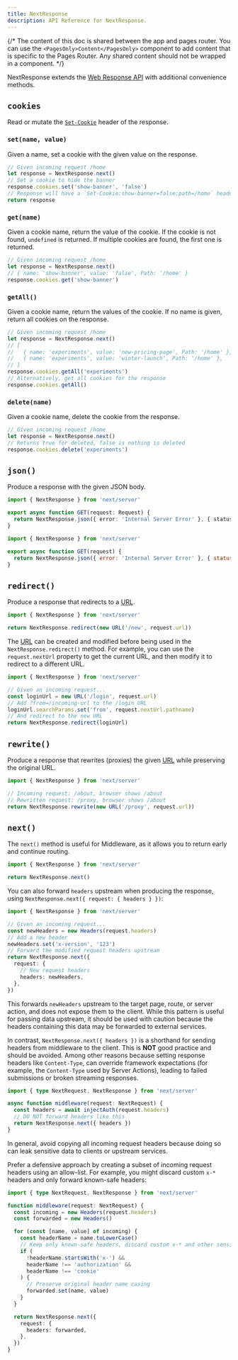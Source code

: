 ```yaml
---
title: NextResponse
description: API Reference for NextResponse.
---
```


{/* The content of this doc is shared between the app and pages router. You can use the `<PagesOnly>Content</PagesOnly>` component to add content that is specific to the Pages Router. Any shared content should not be wrapped in a component. */}

NextResponse extends the [Web Response API](https://developer.mozilla.org/docs/Web/API/Response) with additional convenience methods.

## `cookies`

Read or mutate the [`Set-Cookie`](https://developer.mozilla.org/docs/Web/HTTP/Headers/Set-Cookie) header of the response.

### `set(name, value)`

Given a name, set a cookie with the given value on the response.

```ts
// Given incoming request /home
let response = NextResponse.next()
// Set a cookie to hide the banner
response.cookies.set('show-banner', 'false')
// Response will have a `Set-Cookie:show-banner=false;path=/home` header
return response
```

### `get(name)`

Given a cookie name, return the value of the cookie. If the cookie is not found, `undefined` is returned. If multiple cookies are found, the first one is returned.

```ts
// Given incoming request /home
let response = NextResponse.next()
// { name: 'show-banner', value: 'false', Path: '/home' }
response.cookies.get('show-banner')
```

### `getAll()`

Given a cookie name, return the values of the cookie. If no name is given, return all cookies on the response.

```ts
// Given incoming request /home
let response = NextResponse.next()
// [
//   { name: 'experiments', value: 'new-pricing-page', Path: '/home' },
//   { name: 'experiments', value: 'winter-launch', Path: '/home' },
// ]
response.cookies.getAll('experiments')
// Alternatively, get all cookies for the response
response.cookies.getAll()
```

### `delete(name)`

Given a cookie name, delete the cookie from the response.

```ts
// Given incoming request /home
let response = NextResponse.next()
// Returns true for deleted, false is nothing is deleted
response.cookies.delete('experiments')
```

## `json()`

Produce a response with the given JSON body.

```ts filename="app/api/route.ts" switcher
import { NextResponse } from 'next/server'

export async function GET(request: Request) {
  return NextResponse.json({ error: 'Internal Server Error' }, { status: 500 })
}
```

```js filename="app/api/route.js" switcher
import { NextResponse } from 'next/server'

export async function GET(request) {
  return NextResponse.json({ error: 'Internal Server Error' }, { status: 500 })
}
```

## `redirect()`

Produce a response that redirects to a [URL](https://developer.mozilla.org/docs/Web/API/URL).

```ts
import { NextResponse } from 'next/server'

return NextResponse.redirect(new URL('/new', request.url))
```

The [URL](https://developer.mozilla.org/docs/Web/API/URL) can be created and modified before being used in the `NextResponse.redirect()` method. For example, you can use the `request.nextUrl` property to get the current URL, and then modify it to redirect to a different URL.

```ts
import { NextResponse } from 'next/server'

// Given an incoming request...
const loginUrl = new URL('/login', request.url)
// Add ?from=/incoming-url to the /login URL
loginUrl.searchParams.set('from', request.nextUrl.pathname)
// And redirect to the new URL
return NextResponse.redirect(loginUrl)
```

## `rewrite()`

Produce a response that rewrites (proxies) the given [URL](https://developer.mozilla.org/docs/Web/API/URL) while preserving the original URL.

```ts
import { NextResponse } from 'next/server'

// Incoming request: /about, browser shows /about
// Rewritten request: /proxy, browser shows /about
return NextResponse.rewrite(new URL('/proxy', request.url))
```

## `next()`

The `next()` method is useful for Middleware, as it allows you to return early and continue routing.

```ts
import { NextResponse } from 'next/server'

return NextResponse.next()
```

You can also forward `headers` upstream when producing the response, using `NextResponse.next({ request: { headers } })`:

```ts
import { NextResponse } from 'next/server'

// Given an incoming request...
const newHeaders = new Headers(request.headers)
// Add a new header
newHeaders.set('x-version', '123')
// Forward the modified request headers upstream
return NextResponse.next({
  request: {
    // New request headers
    headers: newHeaders,
  },
})
```

This forwards `newHeaders` upstream to the target page, route, or server action, and does not expose them to the client. While this pattern is useful for passing data upstream, it should be used with caution because the headers containing this data may be forwarded to external services.

In contrast, `NextResponse.next({ headers })` is a shorthand for sending headers from middleware to the client. This is **NOT** good practice and should be avoided. Among other reasons because setting response headers like `Content-Type`, can override framework expectations (for example, the `Content-Type` used by Server Actions), leading to failed submissions or broken streaming responses.

```ts
import { type NextRequest, NextResponse } from 'next/server'

async function middleware(request: NextRequest) {
  const headers = await injectAuth(request.headers)
  // DO NOT forward headers like this
  return NextResponse.next({ headers })
}
```

In general, avoid copying all incoming request headers because doing so can leak sensitive data to clients or upstream services.

Prefer a defensive approach by creating a subset of incoming request headers using an allow-list. For example, you might discard custom `x-*` headers and only forward known-safe headers:

```ts
import { type NextRequest, NextResponse } from 'next/server'

function middleware(request: NextRequest) {
  const incoming = new Headers(request.headers)
  const forwarded = new Headers()

  for (const [name, value] of incoming) {
    const headerName = name.toLowerCase()
    // Keep only known-safe headers, discard custom x-* and other sensitive ones
    if (
      !headerName.startsWith('x-') &&
      headerName !== 'authorization' &&
      headerName !== 'cookie'
    ) {
      // Preserve original header name casing
      forwarded.set(name, value)
    }
  }

  return NextResponse.next({
    request: {
      headers: forwarded,
    },
  })
}
```
